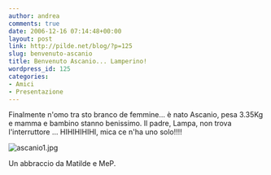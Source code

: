 ```yaml
---
author: andrea
comments: true
date: 2006-12-16 07:14:48+00:00
layout: post
link: http://pilde.net/blog/?p=125
slug: benvenuto-ascanio
title: Benvenuto Ascanio... Lamperino!
wordpress_id: 125
categories:
- Amici
- Presentazione
---
```


Finalmente n'omo tra sto branco de femmine... è nato Ascanio, pesa 3.35Kg e mamma e bambino stanno benissimo. Il padre, Lampa, non trova l'interruttore ... HIHIHIHIHI, mica ce n'ha uno solo!!!!

![ascanio1.jpg](http://pilde.net/blog/wp-content/uploads/2006/12/ascanio1.jpg)




Un abbraccio da Matilde e MeP.
